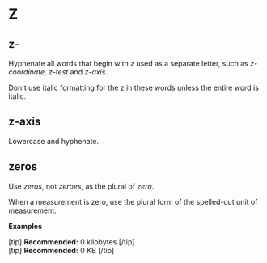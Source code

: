 # Z

## z-

Hyphenate all words that begin with *z* used as a separate letter, such as *z-coordinate, z-test* and *z-axis*.

Don't use italic formatting for the *z* in these words unless the entire word is italic.

## z-axis

Lowercase and hyphenate.

## zeros

Use *zeros*, not *zeroes*, as the plural of *zero*.

When a measurement is zero, use the plural form of the spelled-out unit of measurement.

**Examples**

[tip] **Recommended:** 0 kilobytes [/tip]  
[tip] **Recommended:** 0 KB [/tip]

##



##



##



##

